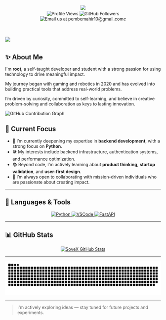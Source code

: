 <div id="header" align="center">
    <img src="https://media.giphy.com/media/M9gbBd9nbDrOTu1Mqx/giphy.gif" width="100"/>
</div>

<div align="center">
    <img src="https://komarev.com/ghpvc/?username=pmbroot&style=plastic" alt="Profile Views"/>
    <img src="https://img.shields.io/github/followers/pmbroot?style=social&label=Followers&cacheSeconds=0" alt="GitHub Followers"/>
</div>

<div id="badges" align="center">
    <a href="mailto:pembemahir10@gmail.com">
        <img src="https://img.shields.io/badge/Email%20Me-3A76F0?style=for-the-badge&logo=gmail&logoColor=white" alt="Email us at pembemahir10@gmail.comc">
    </a>
</div>


<h1>
    <img src="https://readme-typing-svg.herokuapp.com/?font=Righteous&size=35&width=500&height=70&duration=4000&color=7E57C2&lines=Hi!+I'm+root+👋" />
</h1>


## ✨ About Me

I'm **root**, a self-taught developer and student with a strong passion for using technology to drive meaningful impact. 

My journey began with gaming and robotics in 2020 and has evolved into building practical tools that address real-world problems. 

I’m driven by curiosity, committed to self-learning, and believe in creative problem-solving and collaboration as keys to lasting innovation.

![GitHub Contribution Graph](https://github-readme-activity-graph.vercel.app/graph?username=pmbroot&theme=tokyo-night&hide_border=true&hide_title=false&area=true&custom_title=Contribution%20Graph%20In%20All%20Repo)

## 🧠 Current Focus

- 🌱 I’m currently deepening my expertise in **backend development**, with a strong focus on **Python**. 
- 🛠️ My interests include backend infrastructure, authentication systems, and performance optimization. 
- 📚 Beyond code, I’m actively learning about **product thinking**, **startup validation**, and **user-first design**. 
- 🤝 I’m always open to collaborating with mission-driven individuals who are passionate about creating impact.

---

## 🧩 Languages & Tools
<p align="center">
    <a href="https://www.python.org/" target="_blank">
        <img src="https://skillicons.dev/icons?i=python" alt="Python" />
    </a>
    <a href="https://code.visualstudio.com/" target="_blank">
        <img src="https://skillicons.dev/icons?i=vscode" alt="VSCode" />
    </a>
    <a href="https://fastapi.tiangolo.com/" target="_blank">
        <img src="https://skillicons.dev/icons?i=fastapi" alt="FastAPI" />
    </a>
</p>

---

## 📊 GitHub Stats

<div align="center">
    <a href="https://github.com/sovexlabs/github-readme-stats">
        <img alt="SoveX GitHub Stats" src="https://github-readme-stats.vercel.app/api/?username=pmbroot&show_icons=true&count_private=true&theme=tokyo-night&hide_border=true"/>
    </a>
</div>

---

![Snake Animation](https://github.com/pmbroot/pmbroot/blob/main/assets/github-snake.svg)

---

> I'm actively exploring ideas — stay tuned for future projects and experiments.
